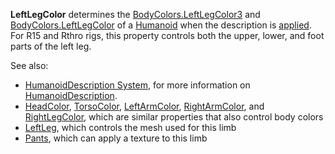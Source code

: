 **LeftLegColor** determines the [BodyColors.LeftLegColor3](https://create.roblox.com/docs/reference/engine/classes/BodyColors#LeftLegColor3) and
[BodyColors.LeftLegColor](https://create.roblox.com/docs/reference/engine/classes/BodyColors#LeftLegColor) of a [Humanoid](https://create.roblox.com/docs/reference/engine/classes/Humanoid) when the description is
[applied](https://create.roblox.com/docs/reference/engine/classes/Humanoid#ApplyDescription). For R15 and Rthro rigs, this property
controls both the upper, lower, and foot parts of the left leg.

See also:

- [HumanoidDescription System](/avatar/characters/character-customization#humanoiddescription),
  for more information on [HumanoidDescription](https://create.roblox.com/docs/reference/engine/classes/HumanoidDescription).
- [HeadColor](https://create.roblox.com/docs/reference/engine/classes/HumanoidDescription#HeadColor),
  [TorsoColor](https://create.roblox.com/docs/reference/engine/classes/HumanoidDescription#TorsoColor),
  [LeftArmColor](https://create.roblox.com/docs/reference/engine/classes/HumanoidDescription#LeftArmColor),
  [RightArmColor](https://create.roblox.com/docs/reference/engine/classes/HumanoidDescription#RightArmColor), and
  [RightLegColor](https://create.roblox.com/docs/reference/engine/classes/HumanoidDescription#RightLegColor), which are similar
  properties that also control body colors
- [LeftLeg](https://create.roblox.com/docs/reference/engine/classes/HumanoidDescription#LeftLeg), which controls the mesh used for
  this limb
- [Pants](https://create.roblox.com/docs/reference/engine/classes/HumanoidDescription#Pants), which can apply a texture to this
  limb